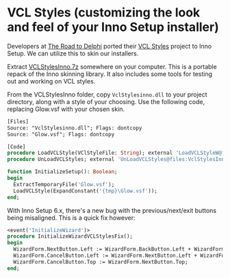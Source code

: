 # VCL Styles (customizing the look and feel of your Inno Setup installer)

Developers at [The Road to Delphi](https://theroadtodelphi.com/2013/12/11/vcl-styles-for-inno-setup/) ported their [VCL Styles](https://github.com/RRUZ/vcl-styles-utils) project to Inno Setup. We can utilize this to skin our installers.

Extract [VCLStylesInno.7z](VCLStylesInno.7z) somewhere on your computer. This is a portable repack of the Inno skinning library. It also includes some tools for testing out and working on VCL styles.

From the VCLStylesInno folder, copy `VclStylesinno.dll` to your project directory, along with a style of your choosing. Use the following code, replacing Glow.vsf with your chosen skin.

```pascal
[Files]
Source: "VclStylesinno.dll"; Flags: dontcopy
Source: "Glow.vsf"; Flags: dontcopy

[Code]
procedure LoadVCLStyle(VClStyleFile: String); external 'LoadVCLStyleW@files:VclStylesInno.dll stdcall';
procedure UnLoadVCLStyles; external 'UnLoadVCLStyles@files:VclStylesInno.dll stdcall';

function InitializeSetup(): Boolean;
begin
  ExtractTemporaryFile('Glow.vsf');
  LoadVCLStyle(ExpandConstant('{tmp}\Glow.vsf'));
end;
```
With Inno Setup 6.x, there's a new bug with the previous/next/exit buttons being misaligned. This is a quick fix however:
```pascal
<event('InitializeWizard')>
procedure InitializeWizardVCLStylesFix();
begin
  WizardForm.NextButton.Left := WizardForm.BackButton.Left + WizardForm.BackButton.Width + ScaleX(2);
  WizardForm.CancelButton.Left := WizardForm.NextButton.Left + WizardForm.NextButton.Width + ScaleX(3);
  WizardForm.CancelButton.Top := WizardForm.NextButton.Top;
end;
```
